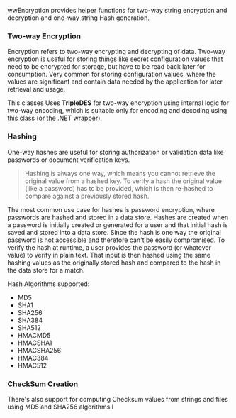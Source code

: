 ﻿wwEncryption provides helper functions for two-way string encryption and decryption and one-way string Hash generation.### Two-way EncryptionEncryption refers to two-way encrypting and decrypting of data. Two-way encryption is useful for storing things like secret configuration values that need to be encrypted for storage, but have to be read back later for consumption. Very common for storing configuration values, where the values are significant and contain data needed by the application for later retrieval and usage. This classes Uses **TripleDES** for two-way encryption using internal logic for two-way encoding, which is suitable only for encoding and decoding using this class (or the .NET wrapper).### HashingOne-way hashes are useful for storing authorization or validation data like passwords or document verification keys. > Hashing is always one way, which means you cannot retrieve the original value from a hashed key. To verify a hash the original value (like a password) has to be provided, which is then re-hashed to compare against a previously stored hash.The most common use case for hashes is password encryption, where passwords are hashed and stored in a data store. Hashes are created when a password is initially created or generated for a user and that initial hash is saved and stored into a data store. Since the hash is one way the original password is not accessible and therefore can't be easily compromised.  To verify the hash at runtime, a user provides the password (or whatever value) to verify in plain text. That input is then hashed using the same hashing values as the originally stored hash and compared to the hash in the data store for a match.Hash Algorithms supported:* MD5* SHA1* SHA256* SHA384* SHA512* HMACMD5* HMACSHA1* HMACSHA256* HMAC384* HMAC512### CheckSum CreationThere's also support for computing Checksum values from strings and files using MD5 and SHA256 algorithms.l